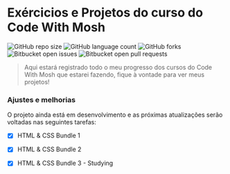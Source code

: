 # Exércicios e Projetos do curso do Code With Mosh

![GitHub repo size](https://img.shields.io/github/repo-size/iuricode/README-template?style=for-the-badge)
![GitHub language count](https://img.shields.io/github/languages/count/iuricode/README-template?style=for-the-badge)
![GitHub forks](https://img.shields.io/github/forks/iuricode/README-template?style=for-the-badge)
![Bitbucket open issues](https://img.shields.io/bitbucket/issues/iuricode/README-template?style=for-the-badge)
![Bitbucket open pull requests](https://img.shields.io/bitbucket/pr-raw/iuricode/README-template?style=for-the-badge)


> Aqui estará registrado todo o meu progresso dos cursos do Code With Mosh que estarei fazendo, fique à vontade para ver meus projetos!

### Ajustes e melhorias

O projeto ainda está em desenvolvimento e as próximas atualizações serão voltadas nas seguintes tarefas:

- [x] HTML & CSS Bundle 1
- [X] HTML & CSS Bundle 2
- [X] HTML & CSS Bundle 3 - Studying

